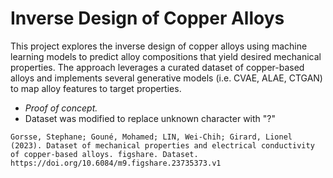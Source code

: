 # Inverse Design of Copper Alloys

This project explores the inverse design of copper alloys using machine learning models to predict alloy compositions that yield desired mechanical properties. The approach leverages a curated dataset of copper-based alloys and implements several generative models (i.e. CVAE, ALAE, CTGAN) to map alloy features to target properties.

- _Proof of concept._
- Dataset was modified to replace unknown character with "?"

```
Gorsse, Stephane; Gouné, Mohamed; LIN, Wei-Chih; Girard, Lionel (2023). Dataset of mechanical properties and electrical conductivity of copper-based alloys. figshare. Dataset. https://doi.org/10.6084/m9.figshare.23735373.v1
```